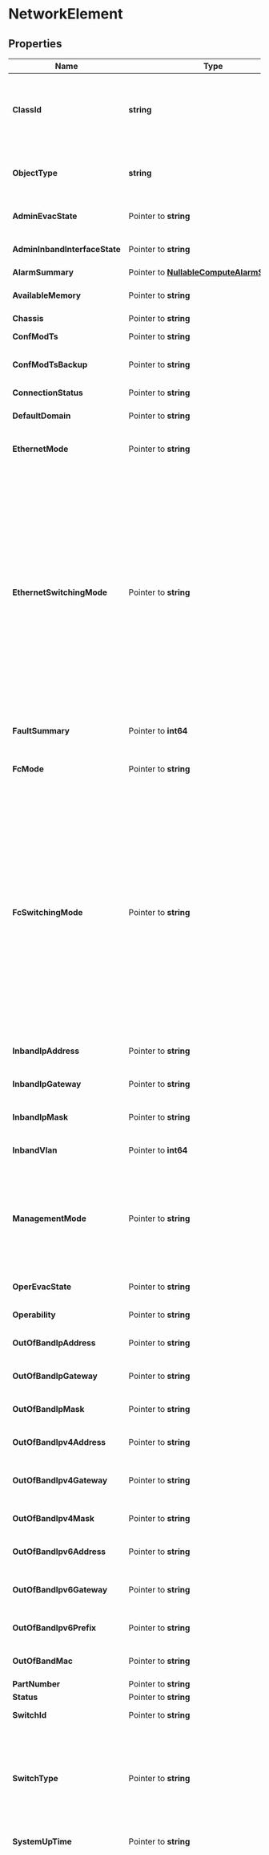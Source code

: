 # NetworkElement

## Properties

Name | Type | Description | Notes
------------ | ------------- | ------------- | -------------
**ClassId** | **string** | The fully-qualified name of the instantiated, concrete type. This property is used as a discriminator to identify the type of the payload when marshaling and unmarshaling data. | [default to "network.Element"]
**ObjectType** | **string** | The fully-qualified name of the instantiated, concrete type. The value should be the same as the &#39;ClassId&#39; property. | [default to "network.Element"]
**AdminEvacState** | Pointer to **string** | Administratively configured state of Fabric Evacuation feature, for this switch. | [optional] [readonly] 
**AdminInbandInterfaceState** | Pointer to **string** | The administrative state of the network Element inband management interface. | [optional] [readonly] 
**AlarmSummary** | Pointer to [**NullableComputeAlarmSummary**](ComputeAlarmSummary.md) |  | [optional] 
**AvailableMemory** | Pointer to **string** | Available memory (un-used) on this switch platform. | [optional] [readonly] 
**Chassis** | Pointer to **string** | Chassis IP of the switch. | [optional] 
**ConfModTs** | Pointer to **string** | Configuration modified timestamp of the switch. | [optional] 
**ConfModTsBackup** | Pointer to **string** | Configuration modified backup timestamp of the switch. | [optional] 
**ConnectionStatus** | Pointer to **string** | Connection status of the switch. | [optional] 
**DefaultDomain** | Pointer to **string** | The default domain name configured on the switch. | [optional] 
**EthernetMode** | Pointer to **string** | The user configured Ethernet operational mode for this switch (End-Host or Switching). | [optional] [readonly] 
**EthernetSwitchingMode** | Pointer to **string** | The user configured Ethernet operational mode for this switch (End-Host or Switching). * &#x60;end-host&#x60; - In end-host mode, the fabric interconnects appear to the upstream devices as end hosts with multiple links.In this mode, the switch does not run Spanning Tree Protocol and avoids loops by following a set of rules for traffic forwarding.In case of ethernet switching mode - Ethernet end-host mode is also known as Ethernet host virtualizer. * &#x60;switch&#x60; - In switch mode, the switch runs Spanning Tree Protocol to avoid loops, and broadcast and multicast packets are handled in the traditional way.This is the traditional switch mode. | [optional] [readonly] [default to "end-host"]
**FaultSummary** | Pointer to **int64** | The fault summary of the network Element out-of-band management interface. | [optional] 
**FcMode** | Pointer to **string** | The user configured FC operational mode for this switch (End-Host or Switching). | [optional] [readonly] 
**FcSwitchingMode** | Pointer to **string** | The user configured FC operational mode for this switch (End-Host or Switching). * &#x60;end-host&#x60; - In end-host mode, the fabric interconnects appear to the upstream devices as end hosts with multiple links.In this mode, the switch does not run Spanning Tree Protocol and avoids loops by following a set of rules for traffic forwarding.In case of ethernet switching mode - Ethernet end-host mode is also known as Ethernet host virtualizer. * &#x60;switch&#x60; - In switch mode, the switch runs Spanning Tree Protocol to avoid loops, and broadcast and multicast packets are handled in the traditional way.This is the traditional switch mode. | [optional] [readonly] [default to "end-host"]
**InbandIpAddress** | Pointer to **string** | The IP address of the network Element inband management interface. | [optional] [readonly] 
**InbandIpGateway** | Pointer to **string** | The default gateway of the network Element inband management interface. | [optional] [readonly] 
**InbandIpMask** | Pointer to **string** | The network mask of the network Element inband management interface. | [optional] [readonly] 
**InbandVlan** | Pointer to **int64** | The VLAN ID of the network Element inband management interface. | [optional] [readonly] 
**ManagementMode** | Pointer to **string** | The management mode of the fabric interconnect. * &#x60;IntersightStandalone&#x60; - Intersight Standalone mode of operation. * &#x60;UCSM&#x60; - Unified Computing System Manager mode of operation. * &#x60;Intersight&#x60; - Intersight managed mode of operation. | [optional] [default to "IntersightStandalone"]
**OperEvacState** | Pointer to **string** | Operational state of the Fabric Evacuation feature, for this switch. | [optional] [readonly] 
**Operability** | Pointer to **string** | The switch&#39;s current overall operational/health state. | [optional] [readonly] 
**OutOfBandIpAddress** | Pointer to **string** | The IP address of the network Element out-of-band management interface. | [optional] [readonly] 
**OutOfBandIpGateway** | Pointer to **string** | The default gateway of the network Element out-of-band management interface. | [optional] [readonly] 
**OutOfBandIpMask** | Pointer to **string** | The network mask of the network Element out-of-band management interface. | [optional] [readonly] 
**OutOfBandIpv4Address** | Pointer to **string** | The IPv4 address of the network Element out-of-band management interface. | [optional] [readonly] 
**OutOfBandIpv4Gateway** | Pointer to **string** | The default IPv4 gateway of the network Element out-of-band management interface. | [optional] [readonly] 
**OutOfBandIpv4Mask** | Pointer to **string** | The network mask of the network Element out-of-band management interface. | [optional] [readonly] 
**OutOfBandIpv6Address** | Pointer to **string** | The IPv6 address of the network Element out-of-band management interface. | [optional] 
**OutOfBandIpv6Gateway** | Pointer to **string** | The default IPv6 gateway of the network Element out-of-band management interface. | [optional] 
**OutOfBandIpv6Prefix** | Pointer to **string** | The network mask of the network Element out-of-band management interface. | [optional] 
**OutOfBandMac** | Pointer to **string** | The MAC address of the network Element out-of-band management interface. | [optional] [readonly] 
**PartNumber** | Pointer to **string** | Part number of the switch. | [optional] 
**Status** | Pointer to **string** | The status of the switch. | [optional] 
**SwitchId** | Pointer to **string** | The Switch Id of the network Element. | [optional] [readonly] 
**SwitchType** | Pointer to **string** | The Switch type that the network element is a part of. * &#x60;FabricInterconnect&#x60; - The default Switch type of UCSM and IMM mode devices. * &#x60;NexusDevice&#x60; - Switch type of Nexus devices. * &#x60;MDSDevice&#x60; - Switch type of Nexus MDS devices. | [optional] [readonly] [default to "FabricInterconnect"]
**SystemUpTime** | Pointer to **string** | System up time of the switch. | [optional] 
**Thermal** | Pointer to **string** | The Thermal status of the fabric interconnect. * &#x60;unknown&#x60; - The default state of the sensor (in case no data is received). * &#x60;ok&#x60; - State of the sensor indicating the sensor&#39;s temperature range is okay. * &#x60;upper-non-recoverable&#x60; - State of the sensor indicating that the temperature is extremely high above normal range. * &#x60;upper-critical&#x60; - State of the sensor indicating that the temperature is above normal range. * &#x60;upper-non-critical&#x60; - State of the sensor indicating that the temperature is a little above the normal range. * &#x60;lower-non-critical&#x60; - State of the sensor indicating that the temperature is a little below the normal range. * &#x60;lower-critical&#x60; - State of the sensor indicating that the temperature is below normal range. * &#x60;lower-non-recoverable&#x60; - State of the sensor indicating that the temperature is extremely below normal range. | [optional] [default to "unknown"]
**TotalMemory** | Pointer to **int64** | Total available memory on this switch platform. | [optional] [readonly] 
**Version** | Pointer to **string** | Firmware version of the switch. | [optional] 
**Cards** | Pointer to [**[]EquipmentSwitchCardRelationship**](EquipmentSwitchCardRelationship.md) | An array of relationships to equipmentSwitchCard resources. | [optional] [readonly] 
**CdpNeighbor** | Pointer to [**[]NetworkDiscoveredNeighborRelationship**](NetworkDiscoveredNeighborRelationship.md) | An array of relationships to networkDiscoveredNeighbor resources. | [optional] [readonly] 
**Console** | Pointer to [**[]ConsoleConsoleConfigRelationship**](ConsoleConsoleConfigRelationship.md) | An array of relationships to consoleConsoleConfig resources. | [optional] 
**Dns** | Pointer to [**[]NetworkDnsRelationship**](NetworkDnsRelationship.md) | An array of relationships to networkDns resources. | [optional] [readonly] 
**Fanmodules** | Pointer to [**[]EquipmentFanModuleRelationship**](EquipmentFanModuleRelationship.md) | An array of relationships to equipmentFanModule resources. | [optional] [readonly] 
**FcPortChannels** | Pointer to [**[]FcPortChannelRelationship**](FcPortChannelRelationship.md) | An array of relationships to fcPortChannel resources. | [optional] 
**FeatureControl** | Pointer to [**[]NetworkFeatureControlRelationship**](NetworkFeatureControlRelationship.md) | An array of relationships to networkFeatureControl resources. | [optional] 
**InterfaceList** | Pointer to [**[]NetworkInterfaceListRelationship**](NetworkInterfaceListRelationship.md) | An array of relationships to networkInterfaceList resources. | [optional] 
**InventoryDeviceInfo** | Pointer to [**InventoryDeviceInfoRelationship**](InventoryDeviceInfoRelationship.md) |  | [optional] 
**LicenseFile** | Pointer to [**[]NetworkLicenseFileRelationship**](NetworkLicenseFileRelationship.md) | An array of relationships to networkLicenseFile resources. | [optional] 
**LldpNeighbor** | Pointer to [**[]NetworkDiscoveredNeighborRelationship**](NetworkDiscoveredNeighborRelationship.md) | An array of relationships to networkDiscoveredNeighbor resources. | [optional] [readonly] 
**ManagementController** | Pointer to [**ManagementControllerRelationship**](ManagementControllerRelationship.md) |  | [optional] 
**ManagementEntity** | Pointer to [**ManagementEntityRelationship**](ManagementEntityRelationship.md) |  | [optional] 
**NetworkFcZoneInfo** | Pointer to [**NetworkFcZoneInfoRelationship**](NetworkFcZoneInfoRelationship.md) |  | [optional] 
**NetworkVlanPortInfo** | Pointer to [**NetworkVlanPortInfoRelationship**](NetworkVlanPortInfoRelationship.md) |  | [optional] 
**NtpServer** | Pointer to [**[]NtpNtpServerRelationship**](NtpNtpServerRelationship.md) | An array of relationships to ntpNtpServer resources. | [optional] [readonly] 
**PortMacBindings** | Pointer to [**[]PortMacBindingRelationship**](PortMacBindingRelationship.md) | An array of relationships to portMacBinding resources. | [optional] 
**ProcessorUnit** | Pointer to [**[]ProcessorUnitRelationship**](ProcessorUnitRelationship.md) | An array of relationships to processorUnit resources. | [optional] 
**Psus** | Pointer to [**[]EquipmentPsuRelationship**](EquipmentPsuRelationship.md) | An array of relationships to equipmentPsu resources. | [optional] [readonly] 
**RegisteredDevice** | Pointer to [**AssetDeviceRegistrationRelationship**](AssetDeviceRegistrationRelationship.md) |  | [optional] 
**Sensors** | Pointer to [**[]EquipmentSensorRelationship**](EquipmentSensorRelationship.md) | An array of relationships to equipmentSensor resources. | [optional] [readonly] 
**StorageItems** | Pointer to [**[]StorageItemRelationship**](StorageItemRelationship.md) | An array of relationships to storageItem resources. | [optional] [readonly] 
**SupervisorCard** | Pointer to [**[]NetworkSupervisorCardRelationship**](NetworkSupervisorCardRelationship.md) | An array of relationships to networkSupervisorCard resources. | [optional] 
**TopSystem** | Pointer to [**TopSystemRelationship**](TopSystemRelationship.md) |  | [optional] 
**UcsmRunningFirmware** | Pointer to [**FirmwareRunningFirmwareRelationship**](FirmwareRunningFirmwareRelationship.md) |  | [optional] 
**Vrf** | Pointer to [**[]NetworkVrfRelationship**](NetworkVrfRelationship.md) | An array of relationships to networkVrf resources. | [optional] [readonly] 

## Methods

### NewNetworkElement

`func NewNetworkElement(classId string, objectType string, ) *NetworkElement`

NewNetworkElement instantiates a new NetworkElement object
This constructor will assign default values to properties that have it defined,
and makes sure properties required by API are set, but the set of arguments
will change when the set of required properties is changed

### NewNetworkElementWithDefaults

`func NewNetworkElementWithDefaults() *NetworkElement`

NewNetworkElementWithDefaults instantiates a new NetworkElement object
This constructor will only assign default values to properties that have it defined,
but it doesn't guarantee that properties required by API are set

### GetClassId

`func (o *NetworkElement) GetClassId() string`

GetClassId returns the ClassId field if non-nil, zero value otherwise.

### GetClassIdOk

`func (o *NetworkElement) GetClassIdOk() (*string, bool)`

GetClassIdOk returns a tuple with the ClassId field if it's non-nil, zero value otherwise
and a boolean to check if the value has been set.

### SetClassId

`func (o *NetworkElement) SetClassId(v string)`

SetClassId sets ClassId field to given value.


### GetObjectType

`func (o *NetworkElement) GetObjectType() string`

GetObjectType returns the ObjectType field if non-nil, zero value otherwise.

### GetObjectTypeOk

`func (o *NetworkElement) GetObjectTypeOk() (*string, bool)`

GetObjectTypeOk returns a tuple with the ObjectType field if it's non-nil, zero value otherwise
and a boolean to check if the value has been set.

### SetObjectType

`func (o *NetworkElement) SetObjectType(v string)`

SetObjectType sets ObjectType field to given value.


### GetAdminEvacState

`func (o *NetworkElement) GetAdminEvacState() string`

GetAdminEvacState returns the AdminEvacState field if non-nil, zero value otherwise.

### GetAdminEvacStateOk

`func (o *NetworkElement) GetAdminEvacStateOk() (*string, bool)`

GetAdminEvacStateOk returns a tuple with the AdminEvacState field if it's non-nil, zero value otherwise
and a boolean to check if the value has been set.

### SetAdminEvacState

`func (o *NetworkElement) SetAdminEvacState(v string)`

SetAdminEvacState sets AdminEvacState field to given value.

### HasAdminEvacState

`func (o *NetworkElement) HasAdminEvacState() bool`

HasAdminEvacState returns a boolean if a field has been set.

### GetAdminInbandInterfaceState

`func (o *NetworkElement) GetAdminInbandInterfaceState() string`

GetAdminInbandInterfaceState returns the AdminInbandInterfaceState field if non-nil, zero value otherwise.

### GetAdminInbandInterfaceStateOk

`func (o *NetworkElement) GetAdminInbandInterfaceStateOk() (*string, bool)`

GetAdminInbandInterfaceStateOk returns a tuple with the AdminInbandInterfaceState field if it's non-nil, zero value otherwise
and a boolean to check if the value has been set.

### SetAdminInbandInterfaceState

`func (o *NetworkElement) SetAdminInbandInterfaceState(v string)`

SetAdminInbandInterfaceState sets AdminInbandInterfaceState field to given value.

### HasAdminInbandInterfaceState

`func (o *NetworkElement) HasAdminInbandInterfaceState() bool`

HasAdminInbandInterfaceState returns a boolean if a field has been set.

### GetAlarmSummary

`func (o *NetworkElement) GetAlarmSummary() ComputeAlarmSummary`

GetAlarmSummary returns the AlarmSummary field if non-nil, zero value otherwise.

### GetAlarmSummaryOk

`func (o *NetworkElement) GetAlarmSummaryOk() (*ComputeAlarmSummary, bool)`

GetAlarmSummaryOk returns a tuple with the AlarmSummary field if it's non-nil, zero value otherwise
and a boolean to check if the value has been set.

### SetAlarmSummary

`func (o *NetworkElement) SetAlarmSummary(v ComputeAlarmSummary)`

SetAlarmSummary sets AlarmSummary field to given value.

### HasAlarmSummary

`func (o *NetworkElement) HasAlarmSummary() bool`

HasAlarmSummary returns a boolean if a field has been set.

### SetAlarmSummaryNil

`func (o *NetworkElement) SetAlarmSummaryNil(b bool)`

 SetAlarmSummaryNil sets the value for AlarmSummary to be an explicit nil

### UnsetAlarmSummary
`func (o *NetworkElement) UnsetAlarmSummary()`

UnsetAlarmSummary ensures that no value is present for AlarmSummary, not even an explicit nil
### GetAvailableMemory

`func (o *NetworkElement) GetAvailableMemory() string`

GetAvailableMemory returns the AvailableMemory field if non-nil, zero value otherwise.

### GetAvailableMemoryOk

`func (o *NetworkElement) GetAvailableMemoryOk() (*string, bool)`

GetAvailableMemoryOk returns a tuple with the AvailableMemory field if it's non-nil, zero value otherwise
and a boolean to check if the value has been set.

### SetAvailableMemory

`func (o *NetworkElement) SetAvailableMemory(v string)`

SetAvailableMemory sets AvailableMemory field to given value.

### HasAvailableMemory

`func (o *NetworkElement) HasAvailableMemory() bool`

HasAvailableMemory returns a boolean if a field has been set.

### GetChassis

`func (o *NetworkElement) GetChassis() string`

GetChassis returns the Chassis field if non-nil, zero value otherwise.

### GetChassisOk

`func (o *NetworkElement) GetChassisOk() (*string, bool)`

GetChassisOk returns a tuple with the Chassis field if it's non-nil, zero value otherwise
and a boolean to check if the value has been set.

### SetChassis

`func (o *NetworkElement) SetChassis(v string)`

SetChassis sets Chassis field to given value.

### HasChassis

`func (o *NetworkElement) HasChassis() bool`

HasChassis returns a boolean if a field has been set.

### GetConfModTs

`func (o *NetworkElement) GetConfModTs() string`

GetConfModTs returns the ConfModTs field if non-nil, zero value otherwise.

### GetConfModTsOk

`func (o *NetworkElement) GetConfModTsOk() (*string, bool)`

GetConfModTsOk returns a tuple with the ConfModTs field if it's non-nil, zero value otherwise
and a boolean to check if the value has been set.

### SetConfModTs

`func (o *NetworkElement) SetConfModTs(v string)`

SetConfModTs sets ConfModTs field to given value.

### HasConfModTs

`func (o *NetworkElement) HasConfModTs() bool`

HasConfModTs returns a boolean if a field has been set.

### GetConfModTsBackup

`func (o *NetworkElement) GetConfModTsBackup() string`

GetConfModTsBackup returns the ConfModTsBackup field if non-nil, zero value otherwise.

### GetConfModTsBackupOk

`func (o *NetworkElement) GetConfModTsBackupOk() (*string, bool)`

GetConfModTsBackupOk returns a tuple with the ConfModTsBackup field if it's non-nil, zero value otherwise
and a boolean to check if the value has been set.

### SetConfModTsBackup

`func (o *NetworkElement) SetConfModTsBackup(v string)`

SetConfModTsBackup sets ConfModTsBackup field to given value.

### HasConfModTsBackup

`func (o *NetworkElement) HasConfModTsBackup() bool`

HasConfModTsBackup returns a boolean if a field has been set.

### GetConnectionStatus

`func (o *NetworkElement) GetConnectionStatus() string`

GetConnectionStatus returns the ConnectionStatus field if non-nil, zero value otherwise.

### GetConnectionStatusOk

`func (o *NetworkElement) GetConnectionStatusOk() (*string, bool)`

GetConnectionStatusOk returns a tuple with the ConnectionStatus field if it's non-nil, zero value otherwise
and a boolean to check if the value has been set.

### SetConnectionStatus

`func (o *NetworkElement) SetConnectionStatus(v string)`

SetConnectionStatus sets ConnectionStatus field to given value.

### HasConnectionStatus

`func (o *NetworkElement) HasConnectionStatus() bool`

HasConnectionStatus returns a boolean if a field has been set.

### GetDefaultDomain

`func (o *NetworkElement) GetDefaultDomain() string`

GetDefaultDomain returns the DefaultDomain field if non-nil, zero value otherwise.

### GetDefaultDomainOk

`func (o *NetworkElement) GetDefaultDomainOk() (*string, bool)`

GetDefaultDomainOk returns a tuple with the DefaultDomain field if it's non-nil, zero value otherwise
and a boolean to check if the value has been set.

### SetDefaultDomain

`func (o *NetworkElement) SetDefaultDomain(v string)`

SetDefaultDomain sets DefaultDomain field to given value.

### HasDefaultDomain

`func (o *NetworkElement) HasDefaultDomain() bool`

HasDefaultDomain returns a boolean if a field has been set.

### GetEthernetMode

`func (o *NetworkElement) GetEthernetMode() string`

GetEthernetMode returns the EthernetMode field if non-nil, zero value otherwise.

### GetEthernetModeOk

`func (o *NetworkElement) GetEthernetModeOk() (*string, bool)`

GetEthernetModeOk returns a tuple with the EthernetMode field if it's non-nil, zero value otherwise
and a boolean to check if the value has been set.

### SetEthernetMode

`func (o *NetworkElement) SetEthernetMode(v string)`

SetEthernetMode sets EthernetMode field to given value.

### HasEthernetMode

`func (o *NetworkElement) HasEthernetMode() bool`

HasEthernetMode returns a boolean if a field has been set.

### GetEthernetSwitchingMode

`func (o *NetworkElement) GetEthernetSwitchingMode() string`

GetEthernetSwitchingMode returns the EthernetSwitchingMode field if non-nil, zero value otherwise.

### GetEthernetSwitchingModeOk

`func (o *NetworkElement) GetEthernetSwitchingModeOk() (*string, bool)`

GetEthernetSwitchingModeOk returns a tuple with the EthernetSwitchingMode field if it's non-nil, zero value otherwise
and a boolean to check if the value has been set.

### SetEthernetSwitchingMode

`func (o *NetworkElement) SetEthernetSwitchingMode(v string)`

SetEthernetSwitchingMode sets EthernetSwitchingMode field to given value.

### HasEthernetSwitchingMode

`func (o *NetworkElement) HasEthernetSwitchingMode() bool`

HasEthernetSwitchingMode returns a boolean if a field has been set.

### GetFaultSummary

`func (o *NetworkElement) GetFaultSummary() int64`

GetFaultSummary returns the FaultSummary field if non-nil, zero value otherwise.

### GetFaultSummaryOk

`func (o *NetworkElement) GetFaultSummaryOk() (*int64, bool)`

GetFaultSummaryOk returns a tuple with the FaultSummary field if it's non-nil, zero value otherwise
and a boolean to check if the value has been set.

### SetFaultSummary

`func (o *NetworkElement) SetFaultSummary(v int64)`

SetFaultSummary sets FaultSummary field to given value.

### HasFaultSummary

`func (o *NetworkElement) HasFaultSummary() bool`

HasFaultSummary returns a boolean if a field has been set.

### GetFcMode

`func (o *NetworkElement) GetFcMode() string`

GetFcMode returns the FcMode field if non-nil, zero value otherwise.

### GetFcModeOk

`func (o *NetworkElement) GetFcModeOk() (*string, bool)`

GetFcModeOk returns a tuple with the FcMode field if it's non-nil, zero value otherwise
and a boolean to check if the value has been set.

### SetFcMode

`func (o *NetworkElement) SetFcMode(v string)`

SetFcMode sets FcMode field to given value.

### HasFcMode

`func (o *NetworkElement) HasFcMode() bool`

HasFcMode returns a boolean if a field has been set.

### GetFcSwitchingMode

`func (o *NetworkElement) GetFcSwitchingMode() string`

GetFcSwitchingMode returns the FcSwitchingMode field if non-nil, zero value otherwise.

### GetFcSwitchingModeOk

`func (o *NetworkElement) GetFcSwitchingModeOk() (*string, bool)`

GetFcSwitchingModeOk returns a tuple with the FcSwitchingMode field if it's non-nil, zero value otherwise
and a boolean to check if the value has been set.

### SetFcSwitchingMode

`func (o *NetworkElement) SetFcSwitchingMode(v string)`

SetFcSwitchingMode sets FcSwitchingMode field to given value.

### HasFcSwitchingMode

`func (o *NetworkElement) HasFcSwitchingMode() bool`

HasFcSwitchingMode returns a boolean if a field has been set.

### GetInbandIpAddress

`func (o *NetworkElement) GetInbandIpAddress() string`

GetInbandIpAddress returns the InbandIpAddress field if non-nil, zero value otherwise.

### GetInbandIpAddressOk

`func (o *NetworkElement) GetInbandIpAddressOk() (*string, bool)`

GetInbandIpAddressOk returns a tuple with the InbandIpAddress field if it's non-nil, zero value otherwise
and a boolean to check if the value has been set.

### SetInbandIpAddress

`func (o *NetworkElement) SetInbandIpAddress(v string)`

SetInbandIpAddress sets InbandIpAddress field to given value.

### HasInbandIpAddress

`func (o *NetworkElement) HasInbandIpAddress() bool`

HasInbandIpAddress returns a boolean if a field has been set.

### GetInbandIpGateway

`func (o *NetworkElement) GetInbandIpGateway() string`

GetInbandIpGateway returns the InbandIpGateway field if non-nil, zero value otherwise.

### GetInbandIpGatewayOk

`func (o *NetworkElement) GetInbandIpGatewayOk() (*string, bool)`

GetInbandIpGatewayOk returns a tuple with the InbandIpGateway field if it's non-nil, zero value otherwise
and a boolean to check if the value has been set.

### SetInbandIpGateway

`func (o *NetworkElement) SetInbandIpGateway(v string)`

SetInbandIpGateway sets InbandIpGateway field to given value.

### HasInbandIpGateway

`func (o *NetworkElement) HasInbandIpGateway() bool`

HasInbandIpGateway returns a boolean if a field has been set.

### GetInbandIpMask

`func (o *NetworkElement) GetInbandIpMask() string`

GetInbandIpMask returns the InbandIpMask field if non-nil, zero value otherwise.

### GetInbandIpMaskOk

`func (o *NetworkElement) GetInbandIpMaskOk() (*string, bool)`

GetInbandIpMaskOk returns a tuple with the InbandIpMask field if it's non-nil, zero value otherwise
and a boolean to check if the value has been set.

### SetInbandIpMask

`func (o *NetworkElement) SetInbandIpMask(v string)`

SetInbandIpMask sets InbandIpMask field to given value.

### HasInbandIpMask

`func (o *NetworkElement) HasInbandIpMask() bool`

HasInbandIpMask returns a boolean if a field has been set.

### GetInbandVlan

`func (o *NetworkElement) GetInbandVlan() int64`

GetInbandVlan returns the InbandVlan field if non-nil, zero value otherwise.

### GetInbandVlanOk

`func (o *NetworkElement) GetInbandVlanOk() (*int64, bool)`

GetInbandVlanOk returns a tuple with the InbandVlan field if it's non-nil, zero value otherwise
and a boolean to check if the value has been set.

### SetInbandVlan

`func (o *NetworkElement) SetInbandVlan(v int64)`

SetInbandVlan sets InbandVlan field to given value.

### HasInbandVlan

`func (o *NetworkElement) HasInbandVlan() bool`

HasInbandVlan returns a boolean if a field has been set.

### GetManagementMode

`func (o *NetworkElement) GetManagementMode() string`

GetManagementMode returns the ManagementMode field if non-nil, zero value otherwise.

### GetManagementModeOk

`func (o *NetworkElement) GetManagementModeOk() (*string, bool)`

GetManagementModeOk returns a tuple with the ManagementMode field if it's non-nil, zero value otherwise
and a boolean to check if the value has been set.

### SetManagementMode

`func (o *NetworkElement) SetManagementMode(v string)`

SetManagementMode sets ManagementMode field to given value.

### HasManagementMode

`func (o *NetworkElement) HasManagementMode() bool`

HasManagementMode returns a boolean if a field has been set.

### GetOperEvacState

`func (o *NetworkElement) GetOperEvacState() string`

GetOperEvacState returns the OperEvacState field if non-nil, zero value otherwise.

### GetOperEvacStateOk

`func (o *NetworkElement) GetOperEvacStateOk() (*string, bool)`

GetOperEvacStateOk returns a tuple with the OperEvacState field if it's non-nil, zero value otherwise
and a boolean to check if the value has been set.

### SetOperEvacState

`func (o *NetworkElement) SetOperEvacState(v string)`

SetOperEvacState sets OperEvacState field to given value.

### HasOperEvacState

`func (o *NetworkElement) HasOperEvacState() bool`

HasOperEvacState returns a boolean if a field has been set.

### GetOperability

`func (o *NetworkElement) GetOperability() string`

GetOperability returns the Operability field if non-nil, zero value otherwise.

### GetOperabilityOk

`func (o *NetworkElement) GetOperabilityOk() (*string, bool)`

GetOperabilityOk returns a tuple with the Operability field if it's non-nil, zero value otherwise
and a boolean to check if the value has been set.

### SetOperability

`func (o *NetworkElement) SetOperability(v string)`

SetOperability sets Operability field to given value.

### HasOperability

`func (o *NetworkElement) HasOperability() bool`

HasOperability returns a boolean if a field has been set.

### GetOutOfBandIpAddress

`func (o *NetworkElement) GetOutOfBandIpAddress() string`

GetOutOfBandIpAddress returns the OutOfBandIpAddress field if non-nil, zero value otherwise.

### GetOutOfBandIpAddressOk

`func (o *NetworkElement) GetOutOfBandIpAddressOk() (*string, bool)`

GetOutOfBandIpAddressOk returns a tuple with the OutOfBandIpAddress field if it's non-nil, zero value otherwise
and a boolean to check if the value has been set.

### SetOutOfBandIpAddress

`func (o *NetworkElement) SetOutOfBandIpAddress(v string)`

SetOutOfBandIpAddress sets OutOfBandIpAddress field to given value.

### HasOutOfBandIpAddress

`func (o *NetworkElement) HasOutOfBandIpAddress() bool`

HasOutOfBandIpAddress returns a boolean if a field has been set.

### GetOutOfBandIpGateway

`func (o *NetworkElement) GetOutOfBandIpGateway() string`

GetOutOfBandIpGateway returns the OutOfBandIpGateway field if non-nil, zero value otherwise.

### GetOutOfBandIpGatewayOk

`func (o *NetworkElement) GetOutOfBandIpGatewayOk() (*string, bool)`

GetOutOfBandIpGatewayOk returns a tuple with the OutOfBandIpGateway field if it's non-nil, zero value otherwise
and a boolean to check if the value has been set.

### SetOutOfBandIpGateway

`func (o *NetworkElement) SetOutOfBandIpGateway(v string)`

SetOutOfBandIpGateway sets OutOfBandIpGateway field to given value.

### HasOutOfBandIpGateway

`func (o *NetworkElement) HasOutOfBandIpGateway() bool`

HasOutOfBandIpGateway returns a boolean if a field has been set.

### GetOutOfBandIpMask

`func (o *NetworkElement) GetOutOfBandIpMask() string`

GetOutOfBandIpMask returns the OutOfBandIpMask field if non-nil, zero value otherwise.

### GetOutOfBandIpMaskOk

`func (o *NetworkElement) GetOutOfBandIpMaskOk() (*string, bool)`

GetOutOfBandIpMaskOk returns a tuple with the OutOfBandIpMask field if it's non-nil, zero value otherwise
and a boolean to check if the value has been set.

### SetOutOfBandIpMask

`func (o *NetworkElement) SetOutOfBandIpMask(v string)`

SetOutOfBandIpMask sets OutOfBandIpMask field to given value.

### HasOutOfBandIpMask

`func (o *NetworkElement) HasOutOfBandIpMask() bool`

HasOutOfBandIpMask returns a boolean if a field has been set.

### GetOutOfBandIpv4Address

`func (o *NetworkElement) GetOutOfBandIpv4Address() string`

GetOutOfBandIpv4Address returns the OutOfBandIpv4Address field if non-nil, zero value otherwise.

### GetOutOfBandIpv4AddressOk

`func (o *NetworkElement) GetOutOfBandIpv4AddressOk() (*string, bool)`

GetOutOfBandIpv4AddressOk returns a tuple with the OutOfBandIpv4Address field if it's non-nil, zero value otherwise
and a boolean to check if the value has been set.

### SetOutOfBandIpv4Address

`func (o *NetworkElement) SetOutOfBandIpv4Address(v string)`

SetOutOfBandIpv4Address sets OutOfBandIpv4Address field to given value.

### HasOutOfBandIpv4Address

`func (o *NetworkElement) HasOutOfBandIpv4Address() bool`

HasOutOfBandIpv4Address returns a boolean if a field has been set.

### GetOutOfBandIpv4Gateway

`func (o *NetworkElement) GetOutOfBandIpv4Gateway() string`

GetOutOfBandIpv4Gateway returns the OutOfBandIpv4Gateway field if non-nil, zero value otherwise.

### GetOutOfBandIpv4GatewayOk

`func (o *NetworkElement) GetOutOfBandIpv4GatewayOk() (*string, bool)`

GetOutOfBandIpv4GatewayOk returns a tuple with the OutOfBandIpv4Gateway field if it's non-nil, zero value otherwise
and a boolean to check if the value has been set.

### SetOutOfBandIpv4Gateway

`func (o *NetworkElement) SetOutOfBandIpv4Gateway(v string)`

SetOutOfBandIpv4Gateway sets OutOfBandIpv4Gateway field to given value.

### HasOutOfBandIpv4Gateway

`func (o *NetworkElement) HasOutOfBandIpv4Gateway() bool`

HasOutOfBandIpv4Gateway returns a boolean if a field has been set.

### GetOutOfBandIpv4Mask

`func (o *NetworkElement) GetOutOfBandIpv4Mask() string`

GetOutOfBandIpv4Mask returns the OutOfBandIpv4Mask field if non-nil, zero value otherwise.

### GetOutOfBandIpv4MaskOk

`func (o *NetworkElement) GetOutOfBandIpv4MaskOk() (*string, bool)`

GetOutOfBandIpv4MaskOk returns a tuple with the OutOfBandIpv4Mask field if it's non-nil, zero value otherwise
and a boolean to check if the value has been set.

### SetOutOfBandIpv4Mask

`func (o *NetworkElement) SetOutOfBandIpv4Mask(v string)`

SetOutOfBandIpv4Mask sets OutOfBandIpv4Mask field to given value.

### HasOutOfBandIpv4Mask

`func (o *NetworkElement) HasOutOfBandIpv4Mask() bool`

HasOutOfBandIpv4Mask returns a boolean if a field has been set.

### GetOutOfBandIpv6Address

`func (o *NetworkElement) GetOutOfBandIpv6Address() string`

GetOutOfBandIpv6Address returns the OutOfBandIpv6Address field if non-nil, zero value otherwise.

### GetOutOfBandIpv6AddressOk

`func (o *NetworkElement) GetOutOfBandIpv6AddressOk() (*string, bool)`

GetOutOfBandIpv6AddressOk returns a tuple with the OutOfBandIpv6Address field if it's non-nil, zero value otherwise
and a boolean to check if the value has been set.

### SetOutOfBandIpv6Address

`func (o *NetworkElement) SetOutOfBandIpv6Address(v string)`

SetOutOfBandIpv6Address sets OutOfBandIpv6Address field to given value.

### HasOutOfBandIpv6Address

`func (o *NetworkElement) HasOutOfBandIpv6Address() bool`

HasOutOfBandIpv6Address returns a boolean if a field has been set.

### GetOutOfBandIpv6Gateway

`func (o *NetworkElement) GetOutOfBandIpv6Gateway() string`

GetOutOfBandIpv6Gateway returns the OutOfBandIpv6Gateway field if non-nil, zero value otherwise.

### GetOutOfBandIpv6GatewayOk

`func (o *NetworkElement) GetOutOfBandIpv6GatewayOk() (*string, bool)`

GetOutOfBandIpv6GatewayOk returns a tuple with the OutOfBandIpv6Gateway field if it's non-nil, zero value otherwise
and a boolean to check if the value has been set.

### SetOutOfBandIpv6Gateway

`func (o *NetworkElement) SetOutOfBandIpv6Gateway(v string)`

SetOutOfBandIpv6Gateway sets OutOfBandIpv6Gateway field to given value.

### HasOutOfBandIpv6Gateway

`func (o *NetworkElement) HasOutOfBandIpv6Gateway() bool`

HasOutOfBandIpv6Gateway returns a boolean if a field has been set.

### GetOutOfBandIpv6Prefix

`func (o *NetworkElement) GetOutOfBandIpv6Prefix() string`

GetOutOfBandIpv6Prefix returns the OutOfBandIpv6Prefix field if non-nil, zero value otherwise.

### GetOutOfBandIpv6PrefixOk

`func (o *NetworkElement) GetOutOfBandIpv6PrefixOk() (*string, bool)`

GetOutOfBandIpv6PrefixOk returns a tuple with the OutOfBandIpv6Prefix field if it's non-nil, zero value otherwise
and a boolean to check if the value has been set.

### SetOutOfBandIpv6Prefix

`func (o *NetworkElement) SetOutOfBandIpv6Prefix(v string)`

SetOutOfBandIpv6Prefix sets OutOfBandIpv6Prefix field to given value.

### HasOutOfBandIpv6Prefix

`func (o *NetworkElement) HasOutOfBandIpv6Prefix() bool`

HasOutOfBandIpv6Prefix returns a boolean if a field has been set.

### GetOutOfBandMac

`func (o *NetworkElement) GetOutOfBandMac() string`

GetOutOfBandMac returns the OutOfBandMac field if non-nil, zero value otherwise.

### GetOutOfBandMacOk

`func (o *NetworkElement) GetOutOfBandMacOk() (*string, bool)`

GetOutOfBandMacOk returns a tuple with the OutOfBandMac field if it's non-nil, zero value otherwise
and a boolean to check if the value has been set.

### SetOutOfBandMac

`func (o *NetworkElement) SetOutOfBandMac(v string)`

SetOutOfBandMac sets OutOfBandMac field to given value.

### HasOutOfBandMac

`func (o *NetworkElement) HasOutOfBandMac() bool`

HasOutOfBandMac returns a boolean if a field has been set.

### GetPartNumber

`func (o *NetworkElement) GetPartNumber() string`

GetPartNumber returns the PartNumber field if non-nil, zero value otherwise.

### GetPartNumberOk

`func (o *NetworkElement) GetPartNumberOk() (*string, bool)`

GetPartNumberOk returns a tuple with the PartNumber field if it's non-nil, zero value otherwise
and a boolean to check if the value has been set.

### SetPartNumber

`func (o *NetworkElement) SetPartNumber(v string)`

SetPartNumber sets PartNumber field to given value.

### HasPartNumber

`func (o *NetworkElement) HasPartNumber() bool`

HasPartNumber returns a boolean if a field has been set.

### GetStatus

`func (o *NetworkElement) GetStatus() string`

GetStatus returns the Status field if non-nil, zero value otherwise.

### GetStatusOk

`func (o *NetworkElement) GetStatusOk() (*string, bool)`

GetStatusOk returns a tuple with the Status field if it's non-nil, zero value otherwise
and a boolean to check if the value has been set.

### SetStatus

`func (o *NetworkElement) SetStatus(v string)`

SetStatus sets Status field to given value.

### HasStatus

`func (o *NetworkElement) HasStatus() bool`

HasStatus returns a boolean if a field has been set.

### GetSwitchId

`func (o *NetworkElement) GetSwitchId() string`

GetSwitchId returns the SwitchId field if non-nil, zero value otherwise.

### GetSwitchIdOk

`func (o *NetworkElement) GetSwitchIdOk() (*string, bool)`

GetSwitchIdOk returns a tuple with the SwitchId field if it's non-nil, zero value otherwise
and a boolean to check if the value has been set.

### SetSwitchId

`func (o *NetworkElement) SetSwitchId(v string)`

SetSwitchId sets SwitchId field to given value.

### HasSwitchId

`func (o *NetworkElement) HasSwitchId() bool`

HasSwitchId returns a boolean if a field has been set.

### GetSwitchType

`func (o *NetworkElement) GetSwitchType() string`

GetSwitchType returns the SwitchType field if non-nil, zero value otherwise.

### GetSwitchTypeOk

`func (o *NetworkElement) GetSwitchTypeOk() (*string, bool)`

GetSwitchTypeOk returns a tuple with the SwitchType field if it's non-nil, zero value otherwise
and a boolean to check if the value has been set.

### SetSwitchType

`func (o *NetworkElement) SetSwitchType(v string)`

SetSwitchType sets SwitchType field to given value.

### HasSwitchType

`func (o *NetworkElement) HasSwitchType() bool`

HasSwitchType returns a boolean if a field has been set.

### GetSystemUpTime

`func (o *NetworkElement) GetSystemUpTime() string`

GetSystemUpTime returns the SystemUpTime field if non-nil, zero value otherwise.

### GetSystemUpTimeOk

`func (o *NetworkElement) GetSystemUpTimeOk() (*string, bool)`

GetSystemUpTimeOk returns a tuple with the SystemUpTime field if it's non-nil, zero value otherwise
and a boolean to check if the value has been set.

### SetSystemUpTime

`func (o *NetworkElement) SetSystemUpTime(v string)`

SetSystemUpTime sets SystemUpTime field to given value.

### HasSystemUpTime

`func (o *NetworkElement) HasSystemUpTime() bool`

HasSystemUpTime returns a boolean if a field has been set.

### GetThermal

`func (o *NetworkElement) GetThermal() string`

GetThermal returns the Thermal field if non-nil, zero value otherwise.

### GetThermalOk

`func (o *NetworkElement) GetThermalOk() (*string, bool)`

GetThermalOk returns a tuple with the Thermal field if it's non-nil, zero value otherwise
and a boolean to check if the value has been set.

### SetThermal

`func (o *NetworkElement) SetThermal(v string)`

SetThermal sets Thermal field to given value.

### HasThermal

`func (o *NetworkElement) HasThermal() bool`

HasThermal returns a boolean if a field has been set.

### GetTotalMemory

`func (o *NetworkElement) GetTotalMemory() int64`

GetTotalMemory returns the TotalMemory field if non-nil, zero value otherwise.

### GetTotalMemoryOk

`func (o *NetworkElement) GetTotalMemoryOk() (*int64, bool)`

GetTotalMemoryOk returns a tuple with the TotalMemory field if it's non-nil, zero value otherwise
and a boolean to check if the value has been set.

### SetTotalMemory

`func (o *NetworkElement) SetTotalMemory(v int64)`

SetTotalMemory sets TotalMemory field to given value.

### HasTotalMemory

`func (o *NetworkElement) HasTotalMemory() bool`

HasTotalMemory returns a boolean if a field has been set.

### GetVersion

`func (o *NetworkElement) GetVersion() string`

GetVersion returns the Version field if non-nil, zero value otherwise.

### GetVersionOk

`func (o *NetworkElement) GetVersionOk() (*string, bool)`

GetVersionOk returns a tuple with the Version field if it's non-nil, zero value otherwise
and a boolean to check if the value has been set.

### SetVersion

`func (o *NetworkElement) SetVersion(v string)`

SetVersion sets Version field to given value.

### HasVersion

`func (o *NetworkElement) HasVersion() bool`

HasVersion returns a boolean if a field has been set.

### GetCards

`func (o *NetworkElement) GetCards() []EquipmentSwitchCardRelationship`

GetCards returns the Cards field if non-nil, zero value otherwise.

### GetCardsOk

`func (o *NetworkElement) GetCardsOk() (*[]EquipmentSwitchCardRelationship, bool)`

GetCardsOk returns a tuple with the Cards field if it's non-nil, zero value otherwise
and a boolean to check if the value has been set.

### SetCards

`func (o *NetworkElement) SetCards(v []EquipmentSwitchCardRelationship)`

SetCards sets Cards field to given value.

### HasCards

`func (o *NetworkElement) HasCards() bool`

HasCards returns a boolean if a field has been set.

### SetCardsNil

`func (o *NetworkElement) SetCardsNil(b bool)`

 SetCardsNil sets the value for Cards to be an explicit nil

### UnsetCards
`func (o *NetworkElement) UnsetCards()`

UnsetCards ensures that no value is present for Cards, not even an explicit nil
### GetCdpNeighbor

`func (o *NetworkElement) GetCdpNeighbor() []NetworkDiscoveredNeighborRelationship`

GetCdpNeighbor returns the CdpNeighbor field if non-nil, zero value otherwise.

### GetCdpNeighborOk

`func (o *NetworkElement) GetCdpNeighborOk() (*[]NetworkDiscoveredNeighborRelationship, bool)`

GetCdpNeighborOk returns a tuple with the CdpNeighbor field if it's non-nil, zero value otherwise
and a boolean to check if the value has been set.

### SetCdpNeighbor

`func (o *NetworkElement) SetCdpNeighbor(v []NetworkDiscoveredNeighborRelationship)`

SetCdpNeighbor sets CdpNeighbor field to given value.

### HasCdpNeighbor

`func (o *NetworkElement) HasCdpNeighbor() bool`

HasCdpNeighbor returns a boolean if a field has been set.

### SetCdpNeighborNil

`func (o *NetworkElement) SetCdpNeighborNil(b bool)`

 SetCdpNeighborNil sets the value for CdpNeighbor to be an explicit nil

### UnsetCdpNeighbor
`func (o *NetworkElement) UnsetCdpNeighbor()`

UnsetCdpNeighbor ensures that no value is present for CdpNeighbor, not even an explicit nil
### GetConsole

`func (o *NetworkElement) GetConsole() []ConsoleConsoleConfigRelationship`

GetConsole returns the Console field if non-nil, zero value otherwise.

### GetConsoleOk

`func (o *NetworkElement) GetConsoleOk() (*[]ConsoleConsoleConfigRelationship, bool)`

GetConsoleOk returns a tuple with the Console field if it's non-nil, zero value otherwise
and a boolean to check if the value has been set.

### SetConsole

`func (o *NetworkElement) SetConsole(v []ConsoleConsoleConfigRelationship)`

SetConsole sets Console field to given value.

### HasConsole

`func (o *NetworkElement) HasConsole() bool`

HasConsole returns a boolean if a field has been set.

### SetConsoleNil

`func (o *NetworkElement) SetConsoleNil(b bool)`

 SetConsoleNil sets the value for Console to be an explicit nil

### UnsetConsole
`func (o *NetworkElement) UnsetConsole()`

UnsetConsole ensures that no value is present for Console, not even an explicit nil
### GetDns

`func (o *NetworkElement) GetDns() []NetworkDnsRelationship`

GetDns returns the Dns field if non-nil, zero value otherwise.

### GetDnsOk

`func (o *NetworkElement) GetDnsOk() (*[]NetworkDnsRelationship, bool)`

GetDnsOk returns a tuple with the Dns field if it's non-nil, zero value otherwise
and a boolean to check if the value has been set.

### SetDns

`func (o *NetworkElement) SetDns(v []NetworkDnsRelationship)`

SetDns sets Dns field to given value.

### HasDns

`func (o *NetworkElement) HasDns() bool`

HasDns returns a boolean if a field has been set.

### SetDnsNil

`func (o *NetworkElement) SetDnsNil(b bool)`

 SetDnsNil sets the value for Dns to be an explicit nil

### UnsetDns
`func (o *NetworkElement) UnsetDns()`

UnsetDns ensures that no value is present for Dns, not even an explicit nil
### GetFanmodules

`func (o *NetworkElement) GetFanmodules() []EquipmentFanModuleRelationship`

GetFanmodules returns the Fanmodules field if non-nil, zero value otherwise.

### GetFanmodulesOk

`func (o *NetworkElement) GetFanmodulesOk() (*[]EquipmentFanModuleRelationship, bool)`

GetFanmodulesOk returns a tuple with the Fanmodules field if it's non-nil, zero value otherwise
and a boolean to check if the value has been set.

### SetFanmodules

`func (o *NetworkElement) SetFanmodules(v []EquipmentFanModuleRelationship)`

SetFanmodules sets Fanmodules field to given value.

### HasFanmodules

`func (o *NetworkElement) HasFanmodules() bool`

HasFanmodules returns a boolean if a field has been set.

### SetFanmodulesNil

`func (o *NetworkElement) SetFanmodulesNil(b bool)`

 SetFanmodulesNil sets the value for Fanmodules to be an explicit nil

### UnsetFanmodules
`func (o *NetworkElement) UnsetFanmodules()`

UnsetFanmodules ensures that no value is present for Fanmodules, not even an explicit nil
### GetFcPortChannels

`func (o *NetworkElement) GetFcPortChannels() []FcPortChannelRelationship`

GetFcPortChannels returns the FcPortChannels field if non-nil, zero value otherwise.

### GetFcPortChannelsOk

`func (o *NetworkElement) GetFcPortChannelsOk() (*[]FcPortChannelRelationship, bool)`

GetFcPortChannelsOk returns a tuple with the FcPortChannels field if it's non-nil, zero value otherwise
and a boolean to check if the value has been set.

### SetFcPortChannels

`func (o *NetworkElement) SetFcPortChannels(v []FcPortChannelRelationship)`

SetFcPortChannels sets FcPortChannels field to given value.

### HasFcPortChannels

`func (o *NetworkElement) HasFcPortChannels() bool`

HasFcPortChannels returns a boolean if a field has been set.

### SetFcPortChannelsNil

`func (o *NetworkElement) SetFcPortChannelsNil(b bool)`

 SetFcPortChannelsNil sets the value for FcPortChannels to be an explicit nil

### UnsetFcPortChannels
`func (o *NetworkElement) UnsetFcPortChannels()`

UnsetFcPortChannels ensures that no value is present for FcPortChannels, not even an explicit nil
### GetFeatureControl

`func (o *NetworkElement) GetFeatureControl() []NetworkFeatureControlRelationship`

GetFeatureControl returns the FeatureControl field if non-nil, zero value otherwise.

### GetFeatureControlOk

`func (o *NetworkElement) GetFeatureControlOk() (*[]NetworkFeatureControlRelationship, bool)`

GetFeatureControlOk returns a tuple with the FeatureControl field if it's non-nil, zero value otherwise
and a boolean to check if the value has been set.

### SetFeatureControl

`func (o *NetworkElement) SetFeatureControl(v []NetworkFeatureControlRelationship)`

SetFeatureControl sets FeatureControl field to given value.

### HasFeatureControl

`func (o *NetworkElement) HasFeatureControl() bool`

HasFeatureControl returns a boolean if a field has been set.

### SetFeatureControlNil

`func (o *NetworkElement) SetFeatureControlNil(b bool)`

 SetFeatureControlNil sets the value for FeatureControl to be an explicit nil

### UnsetFeatureControl
`func (o *NetworkElement) UnsetFeatureControl()`

UnsetFeatureControl ensures that no value is present for FeatureControl, not even an explicit nil
### GetInterfaceList

`func (o *NetworkElement) GetInterfaceList() []NetworkInterfaceListRelationship`

GetInterfaceList returns the InterfaceList field if non-nil, zero value otherwise.

### GetInterfaceListOk

`func (o *NetworkElement) GetInterfaceListOk() (*[]NetworkInterfaceListRelationship, bool)`

GetInterfaceListOk returns a tuple with the InterfaceList field if it's non-nil, zero value otherwise
and a boolean to check if the value has been set.

### SetInterfaceList

`func (o *NetworkElement) SetInterfaceList(v []NetworkInterfaceListRelationship)`

SetInterfaceList sets InterfaceList field to given value.

### HasInterfaceList

`func (o *NetworkElement) HasInterfaceList() bool`

HasInterfaceList returns a boolean if a field has been set.

### SetInterfaceListNil

`func (o *NetworkElement) SetInterfaceListNil(b bool)`

 SetInterfaceListNil sets the value for InterfaceList to be an explicit nil

### UnsetInterfaceList
`func (o *NetworkElement) UnsetInterfaceList()`

UnsetInterfaceList ensures that no value is present for InterfaceList, not even an explicit nil
### GetInventoryDeviceInfo

`func (o *NetworkElement) GetInventoryDeviceInfo() InventoryDeviceInfoRelationship`

GetInventoryDeviceInfo returns the InventoryDeviceInfo field if non-nil, zero value otherwise.

### GetInventoryDeviceInfoOk

`func (o *NetworkElement) GetInventoryDeviceInfoOk() (*InventoryDeviceInfoRelationship, bool)`

GetInventoryDeviceInfoOk returns a tuple with the InventoryDeviceInfo field if it's non-nil, zero value otherwise
and a boolean to check if the value has been set.

### SetInventoryDeviceInfo

`func (o *NetworkElement) SetInventoryDeviceInfo(v InventoryDeviceInfoRelationship)`

SetInventoryDeviceInfo sets InventoryDeviceInfo field to given value.

### HasInventoryDeviceInfo

`func (o *NetworkElement) HasInventoryDeviceInfo() bool`

HasInventoryDeviceInfo returns a boolean if a field has been set.

### GetLicenseFile

`func (o *NetworkElement) GetLicenseFile() []NetworkLicenseFileRelationship`

GetLicenseFile returns the LicenseFile field if non-nil, zero value otherwise.

### GetLicenseFileOk

`func (o *NetworkElement) GetLicenseFileOk() (*[]NetworkLicenseFileRelationship, bool)`

GetLicenseFileOk returns a tuple with the LicenseFile field if it's non-nil, zero value otherwise
and a boolean to check if the value has been set.

### SetLicenseFile

`func (o *NetworkElement) SetLicenseFile(v []NetworkLicenseFileRelationship)`

SetLicenseFile sets LicenseFile field to given value.

### HasLicenseFile

`func (o *NetworkElement) HasLicenseFile() bool`

HasLicenseFile returns a boolean if a field has been set.

### SetLicenseFileNil

`func (o *NetworkElement) SetLicenseFileNil(b bool)`

 SetLicenseFileNil sets the value for LicenseFile to be an explicit nil

### UnsetLicenseFile
`func (o *NetworkElement) UnsetLicenseFile()`

UnsetLicenseFile ensures that no value is present for LicenseFile, not even an explicit nil
### GetLldpNeighbor

`func (o *NetworkElement) GetLldpNeighbor() []NetworkDiscoveredNeighborRelationship`

GetLldpNeighbor returns the LldpNeighbor field if non-nil, zero value otherwise.

### GetLldpNeighborOk

`func (o *NetworkElement) GetLldpNeighborOk() (*[]NetworkDiscoveredNeighborRelationship, bool)`

GetLldpNeighborOk returns a tuple with the LldpNeighbor field if it's non-nil, zero value otherwise
and a boolean to check if the value has been set.

### SetLldpNeighbor

`func (o *NetworkElement) SetLldpNeighbor(v []NetworkDiscoveredNeighborRelationship)`

SetLldpNeighbor sets LldpNeighbor field to given value.

### HasLldpNeighbor

`func (o *NetworkElement) HasLldpNeighbor() bool`

HasLldpNeighbor returns a boolean if a field has been set.

### SetLldpNeighborNil

`func (o *NetworkElement) SetLldpNeighborNil(b bool)`

 SetLldpNeighborNil sets the value for LldpNeighbor to be an explicit nil

### UnsetLldpNeighbor
`func (o *NetworkElement) UnsetLldpNeighbor()`

UnsetLldpNeighbor ensures that no value is present for LldpNeighbor, not even an explicit nil
### GetManagementController

`func (o *NetworkElement) GetManagementController() ManagementControllerRelationship`

GetManagementController returns the ManagementController field if non-nil, zero value otherwise.

### GetManagementControllerOk

`func (o *NetworkElement) GetManagementControllerOk() (*ManagementControllerRelationship, bool)`

GetManagementControllerOk returns a tuple with the ManagementController field if it's non-nil, zero value otherwise
and a boolean to check if the value has been set.

### SetManagementController

`func (o *NetworkElement) SetManagementController(v ManagementControllerRelationship)`

SetManagementController sets ManagementController field to given value.

### HasManagementController

`func (o *NetworkElement) HasManagementController() bool`

HasManagementController returns a boolean if a field has been set.

### GetManagementEntity

`func (o *NetworkElement) GetManagementEntity() ManagementEntityRelationship`

GetManagementEntity returns the ManagementEntity field if non-nil, zero value otherwise.

### GetManagementEntityOk

`func (o *NetworkElement) GetManagementEntityOk() (*ManagementEntityRelationship, bool)`

GetManagementEntityOk returns a tuple with the ManagementEntity field if it's non-nil, zero value otherwise
and a boolean to check if the value has been set.

### SetManagementEntity

`func (o *NetworkElement) SetManagementEntity(v ManagementEntityRelationship)`

SetManagementEntity sets ManagementEntity field to given value.

### HasManagementEntity

`func (o *NetworkElement) HasManagementEntity() bool`

HasManagementEntity returns a boolean if a field has been set.

### GetNetworkFcZoneInfo

`func (o *NetworkElement) GetNetworkFcZoneInfo() NetworkFcZoneInfoRelationship`

GetNetworkFcZoneInfo returns the NetworkFcZoneInfo field if non-nil, zero value otherwise.

### GetNetworkFcZoneInfoOk

`func (o *NetworkElement) GetNetworkFcZoneInfoOk() (*NetworkFcZoneInfoRelationship, bool)`

GetNetworkFcZoneInfoOk returns a tuple with the NetworkFcZoneInfo field if it's non-nil, zero value otherwise
and a boolean to check if the value has been set.

### SetNetworkFcZoneInfo

`func (o *NetworkElement) SetNetworkFcZoneInfo(v NetworkFcZoneInfoRelationship)`

SetNetworkFcZoneInfo sets NetworkFcZoneInfo field to given value.

### HasNetworkFcZoneInfo

`func (o *NetworkElement) HasNetworkFcZoneInfo() bool`

HasNetworkFcZoneInfo returns a boolean if a field has been set.

### GetNetworkVlanPortInfo

`func (o *NetworkElement) GetNetworkVlanPortInfo() NetworkVlanPortInfoRelationship`

GetNetworkVlanPortInfo returns the NetworkVlanPortInfo field if non-nil, zero value otherwise.

### GetNetworkVlanPortInfoOk

`func (o *NetworkElement) GetNetworkVlanPortInfoOk() (*NetworkVlanPortInfoRelationship, bool)`

GetNetworkVlanPortInfoOk returns a tuple with the NetworkVlanPortInfo field if it's non-nil, zero value otherwise
and a boolean to check if the value has been set.

### SetNetworkVlanPortInfo

`func (o *NetworkElement) SetNetworkVlanPortInfo(v NetworkVlanPortInfoRelationship)`

SetNetworkVlanPortInfo sets NetworkVlanPortInfo field to given value.

### HasNetworkVlanPortInfo

`func (o *NetworkElement) HasNetworkVlanPortInfo() bool`

HasNetworkVlanPortInfo returns a boolean if a field has been set.

### GetNtpServer

`func (o *NetworkElement) GetNtpServer() []NtpNtpServerRelationship`

GetNtpServer returns the NtpServer field if non-nil, zero value otherwise.

### GetNtpServerOk

`func (o *NetworkElement) GetNtpServerOk() (*[]NtpNtpServerRelationship, bool)`

GetNtpServerOk returns a tuple with the NtpServer field if it's non-nil, zero value otherwise
and a boolean to check if the value has been set.

### SetNtpServer

`func (o *NetworkElement) SetNtpServer(v []NtpNtpServerRelationship)`

SetNtpServer sets NtpServer field to given value.

### HasNtpServer

`func (o *NetworkElement) HasNtpServer() bool`

HasNtpServer returns a boolean if a field has been set.

### SetNtpServerNil

`func (o *NetworkElement) SetNtpServerNil(b bool)`

 SetNtpServerNil sets the value for NtpServer to be an explicit nil

### UnsetNtpServer
`func (o *NetworkElement) UnsetNtpServer()`

UnsetNtpServer ensures that no value is present for NtpServer, not even an explicit nil
### GetPortMacBindings

`func (o *NetworkElement) GetPortMacBindings() []PortMacBindingRelationship`

GetPortMacBindings returns the PortMacBindings field if non-nil, zero value otherwise.

### GetPortMacBindingsOk

`func (o *NetworkElement) GetPortMacBindingsOk() (*[]PortMacBindingRelationship, bool)`

GetPortMacBindingsOk returns a tuple with the PortMacBindings field if it's non-nil, zero value otherwise
and a boolean to check if the value has been set.

### SetPortMacBindings

`func (o *NetworkElement) SetPortMacBindings(v []PortMacBindingRelationship)`

SetPortMacBindings sets PortMacBindings field to given value.

### HasPortMacBindings

`func (o *NetworkElement) HasPortMacBindings() bool`

HasPortMacBindings returns a boolean if a field has been set.

### SetPortMacBindingsNil

`func (o *NetworkElement) SetPortMacBindingsNil(b bool)`

 SetPortMacBindingsNil sets the value for PortMacBindings to be an explicit nil

### UnsetPortMacBindings
`func (o *NetworkElement) UnsetPortMacBindings()`

UnsetPortMacBindings ensures that no value is present for PortMacBindings, not even an explicit nil
### GetProcessorUnit

`func (o *NetworkElement) GetProcessorUnit() []ProcessorUnitRelationship`

GetProcessorUnit returns the ProcessorUnit field if non-nil, zero value otherwise.

### GetProcessorUnitOk

`func (o *NetworkElement) GetProcessorUnitOk() (*[]ProcessorUnitRelationship, bool)`

GetProcessorUnitOk returns a tuple with the ProcessorUnit field if it's non-nil, zero value otherwise
and a boolean to check if the value has been set.

### SetProcessorUnit

`func (o *NetworkElement) SetProcessorUnit(v []ProcessorUnitRelationship)`

SetProcessorUnit sets ProcessorUnit field to given value.

### HasProcessorUnit

`func (o *NetworkElement) HasProcessorUnit() bool`

HasProcessorUnit returns a boolean if a field has been set.

### SetProcessorUnitNil

`func (o *NetworkElement) SetProcessorUnitNil(b bool)`

 SetProcessorUnitNil sets the value for ProcessorUnit to be an explicit nil

### UnsetProcessorUnit
`func (o *NetworkElement) UnsetProcessorUnit()`

UnsetProcessorUnit ensures that no value is present for ProcessorUnit, not even an explicit nil
### GetPsus

`func (o *NetworkElement) GetPsus() []EquipmentPsuRelationship`

GetPsus returns the Psus field if non-nil, zero value otherwise.

### GetPsusOk

`func (o *NetworkElement) GetPsusOk() (*[]EquipmentPsuRelationship, bool)`

GetPsusOk returns a tuple with the Psus field if it's non-nil, zero value otherwise
and a boolean to check if the value has been set.

### SetPsus

`func (o *NetworkElement) SetPsus(v []EquipmentPsuRelationship)`

SetPsus sets Psus field to given value.

### HasPsus

`func (o *NetworkElement) HasPsus() bool`

HasPsus returns a boolean if a field has been set.

### SetPsusNil

`func (o *NetworkElement) SetPsusNil(b bool)`

 SetPsusNil sets the value for Psus to be an explicit nil

### UnsetPsus
`func (o *NetworkElement) UnsetPsus()`

UnsetPsus ensures that no value is present for Psus, not even an explicit nil
### GetRegisteredDevice

`func (o *NetworkElement) GetRegisteredDevice() AssetDeviceRegistrationRelationship`

GetRegisteredDevice returns the RegisteredDevice field if non-nil, zero value otherwise.

### GetRegisteredDeviceOk

`func (o *NetworkElement) GetRegisteredDeviceOk() (*AssetDeviceRegistrationRelationship, bool)`

GetRegisteredDeviceOk returns a tuple with the RegisteredDevice field if it's non-nil, zero value otherwise
and a boolean to check if the value has been set.

### SetRegisteredDevice

`func (o *NetworkElement) SetRegisteredDevice(v AssetDeviceRegistrationRelationship)`

SetRegisteredDevice sets RegisteredDevice field to given value.

### HasRegisteredDevice

`func (o *NetworkElement) HasRegisteredDevice() bool`

HasRegisteredDevice returns a boolean if a field has been set.

### GetSensors

`func (o *NetworkElement) GetSensors() []EquipmentSensorRelationship`

GetSensors returns the Sensors field if non-nil, zero value otherwise.

### GetSensorsOk

`func (o *NetworkElement) GetSensorsOk() (*[]EquipmentSensorRelationship, bool)`

GetSensorsOk returns a tuple with the Sensors field if it's non-nil, zero value otherwise
and a boolean to check if the value has been set.

### SetSensors

`func (o *NetworkElement) SetSensors(v []EquipmentSensorRelationship)`

SetSensors sets Sensors field to given value.

### HasSensors

`func (o *NetworkElement) HasSensors() bool`

HasSensors returns a boolean if a field has been set.

### SetSensorsNil

`func (o *NetworkElement) SetSensorsNil(b bool)`

 SetSensorsNil sets the value for Sensors to be an explicit nil

### UnsetSensors
`func (o *NetworkElement) UnsetSensors()`

UnsetSensors ensures that no value is present for Sensors, not even an explicit nil
### GetStorageItems

`func (o *NetworkElement) GetStorageItems() []StorageItemRelationship`

GetStorageItems returns the StorageItems field if non-nil, zero value otherwise.

### GetStorageItemsOk

`func (o *NetworkElement) GetStorageItemsOk() (*[]StorageItemRelationship, bool)`

GetStorageItemsOk returns a tuple with the StorageItems field if it's non-nil, zero value otherwise
and a boolean to check if the value has been set.

### SetStorageItems

`func (o *NetworkElement) SetStorageItems(v []StorageItemRelationship)`

SetStorageItems sets StorageItems field to given value.

### HasStorageItems

`func (o *NetworkElement) HasStorageItems() bool`

HasStorageItems returns a boolean if a field has been set.

### SetStorageItemsNil

`func (o *NetworkElement) SetStorageItemsNil(b bool)`

 SetStorageItemsNil sets the value for StorageItems to be an explicit nil

### UnsetStorageItems
`func (o *NetworkElement) UnsetStorageItems()`

UnsetStorageItems ensures that no value is present for StorageItems, not even an explicit nil
### GetSupervisorCard

`func (o *NetworkElement) GetSupervisorCard() []NetworkSupervisorCardRelationship`

GetSupervisorCard returns the SupervisorCard field if non-nil, zero value otherwise.

### GetSupervisorCardOk

`func (o *NetworkElement) GetSupervisorCardOk() (*[]NetworkSupervisorCardRelationship, bool)`

GetSupervisorCardOk returns a tuple with the SupervisorCard field if it's non-nil, zero value otherwise
and a boolean to check if the value has been set.

### SetSupervisorCard

`func (o *NetworkElement) SetSupervisorCard(v []NetworkSupervisorCardRelationship)`

SetSupervisorCard sets SupervisorCard field to given value.

### HasSupervisorCard

`func (o *NetworkElement) HasSupervisorCard() bool`

HasSupervisorCard returns a boolean if a field has been set.

### SetSupervisorCardNil

`func (o *NetworkElement) SetSupervisorCardNil(b bool)`

 SetSupervisorCardNil sets the value for SupervisorCard to be an explicit nil

### UnsetSupervisorCard
`func (o *NetworkElement) UnsetSupervisorCard()`

UnsetSupervisorCard ensures that no value is present for SupervisorCard, not even an explicit nil
### GetTopSystem

`func (o *NetworkElement) GetTopSystem() TopSystemRelationship`

GetTopSystem returns the TopSystem field if non-nil, zero value otherwise.

### GetTopSystemOk

`func (o *NetworkElement) GetTopSystemOk() (*TopSystemRelationship, bool)`

GetTopSystemOk returns a tuple with the TopSystem field if it's non-nil, zero value otherwise
and a boolean to check if the value has been set.

### SetTopSystem

`func (o *NetworkElement) SetTopSystem(v TopSystemRelationship)`

SetTopSystem sets TopSystem field to given value.

### HasTopSystem

`func (o *NetworkElement) HasTopSystem() bool`

HasTopSystem returns a boolean if a field has been set.

### GetUcsmRunningFirmware

`func (o *NetworkElement) GetUcsmRunningFirmware() FirmwareRunningFirmwareRelationship`

GetUcsmRunningFirmware returns the UcsmRunningFirmware field if non-nil, zero value otherwise.

### GetUcsmRunningFirmwareOk

`func (o *NetworkElement) GetUcsmRunningFirmwareOk() (*FirmwareRunningFirmwareRelationship, bool)`

GetUcsmRunningFirmwareOk returns a tuple with the UcsmRunningFirmware field if it's non-nil, zero value otherwise
and a boolean to check if the value has been set.

### SetUcsmRunningFirmware

`func (o *NetworkElement) SetUcsmRunningFirmware(v FirmwareRunningFirmwareRelationship)`

SetUcsmRunningFirmware sets UcsmRunningFirmware field to given value.

### HasUcsmRunningFirmware

`func (o *NetworkElement) HasUcsmRunningFirmware() bool`

HasUcsmRunningFirmware returns a boolean if a field has been set.

### GetVrf

`func (o *NetworkElement) GetVrf() []NetworkVrfRelationship`

GetVrf returns the Vrf field if non-nil, zero value otherwise.

### GetVrfOk

`func (o *NetworkElement) GetVrfOk() (*[]NetworkVrfRelationship, bool)`

GetVrfOk returns a tuple with the Vrf field if it's non-nil, zero value otherwise
and a boolean to check if the value has been set.

### SetVrf

`func (o *NetworkElement) SetVrf(v []NetworkVrfRelationship)`

SetVrf sets Vrf field to given value.

### HasVrf

`func (o *NetworkElement) HasVrf() bool`

HasVrf returns a boolean if a field has been set.

### SetVrfNil

`func (o *NetworkElement) SetVrfNil(b bool)`

 SetVrfNil sets the value for Vrf to be an explicit nil

### UnsetVrf
`func (o *NetworkElement) UnsetVrf()`

UnsetVrf ensures that no value is present for Vrf, not even an explicit nil

[[Back to Model list]](../README.md#documentation-for-models) [[Back to API list]](../README.md#documentation-for-api-endpoints) [[Back to README]](../README.md)


